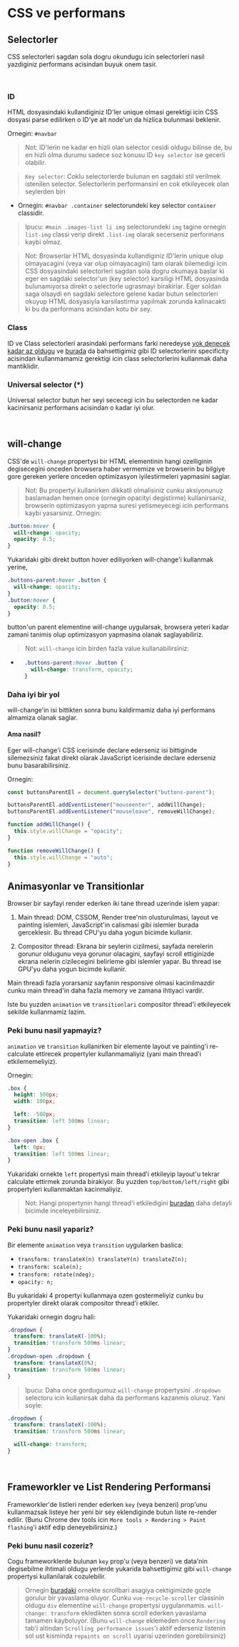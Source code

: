 # CSS ve performans

## Selectorler

CSS selectorleri sagdan sola dogru okundugu icin selectorleri nasil yazdiginiz performans acisindan buyuk onem tasir.

<br/>

### ID

HTML dosyasindaki kullandiginiz ID'ler unique olmasi gerektigi icin CSS dosyasi parse edilirken o ID'ye ait node'un da hizlica bulunmasi beklenir.

Ornegin: `#navbar`

> Not: ID'lerin ne kadar en hizli olan selector cesidi oldugu bilinse de, bu en hizli olma durumu sadece soz konusu ID `key selector` ise gecerli olabilir.

> `Key selector`: Coklu selectorlerde bulunan en sagdaki stil verilmek istenilen selector. Selectorlerin performansini en cok etkileyecek olan seylerden biri

- Ornegin: `#navbar .container` selectorundeki key selector `container` classidir.

> Ipucu: `#main .images-list li img` selectorundeki `img` tagine ornegin `list-img` classi verip direkt `.list-img` olarak secerseniz performans kaybi olmaz.

> Not: Browserlar HTML dosyasinda kullandiginiz ID'lerin unique olup olmayacagini (veya var olup olmayacagini) tam olarak bilemedigi icin CSS dosyasindaki selectorleri sagdan sola dogru okumaya baslar ki eger en sagdaki selector'un (key selector) karsiligi HTML dosyasinda bulunamiyorsa direkt o selectorle ugrasmayi birakirlar. Eger soldan saga olsaydi en sagdaki selectore gelene kadar butun selectorleri okuyup HTML dosyasiyla karsilastirma yapilmak zorunda kalinacakti ki bu da performans acisindan kotu bir sey.

### Class

ID ve Class selectorleri arasindaki performans farki neredeyse [yok denecek kadar az oldugu](https://stackoverflow.com/a/31027148/10991790) ve [burada](surdurulebilirlik-ve-best-practiceler.md) da bahsettigimiz gibi ID selectorlerini specificity acisindan kullanmamamiz gerektigi icin class selectorlerini kullanmak daha mantiklidir.

### Universal selector (*)

Universal selector butun her seyi sececegi icin bu selectorden ne kadar kacinirsaniz performans acisindan o kadar iyi olur.

<br/>

## will-change

CSS'de `will-change` propertysi bir HTML elementinin hangi ozelliginin degisecegini onceden browsera haber vermemize ve browserin bu bilgiye gore gereken yerlere onceden optimizasyon iyilestirmeleri yapmasini saglar.

> Not: Bu propertyi kullanirken dikkatli olmalisiniz cunku aksiyonunuz baslamadan hemen once (ornegin opacityi degistirme) kullanirsaniz, browserin optimizasyon yapma suresi yetismeyecegi icin performans kaybi yasarsiniz. Ornegin:

```css
.button:hover {
  will-change: opacity;
  opacity: 0.5;
}
```

Yukaridaki gibi direkt button hover ediliyorken will-change'i kullanmak yerine,

```css
.buttons-parent:hover .button {
  will-change: opacity;
}
.button:hover {
  opacity: 0.5;
}
```

button'un parent elementine will-change uygularsak, browsera yeteri kadar zamani tanimis olup optimizasyon yapmasina olanak saglayabiliriz.

> Not: `will-change` icin birden fazla value kullanabilirsiniz:
- ```css
    .buttons-parent:hover .button { 
      will-change: transform, opacity;
    }
  ```
  

### Daha iyi bir yol

will-change'in isi bittikten sonra bunu kaldirmamiz daha iyi performans almamiza olanak saglar.

#### Ama nasil?

Eger will-change'i CSS icerisinde declare ederseniz isi bittiginde silemezsiniz fakat direkt olarak JavaScript icerisinde declare ederseniz bunu basarabilirsiniz.

Ornegin:

```js
const buttonsParentEl = document.querySelector("buttons-parent");

buttonsParentEl.addEventListener("mouseenter", addWillChange);
buttonsParentEl.addEventListener("mouseleave", removeWillChange);

function addWillChange() {
  this.style.willChange = "opacity";
}

function removeWillChange() {
  this.style.willChange = "auto";
}
```

## Animasyonlar ve Transitionlar

Browser bir sayfayi render ederken iki tane thread uzerinde islem yapar:

1. Main thread: DOM, CSSOM, Render tree'nin olusturulmasi, layout ve painting islemleri, JavaScript'in calismasi gibi islemler burada gerceklesir. Bu thread CPU'yu daha yogun bicimde kullanir.

2. Compositor thread: Ekrana bir seylerin cizilmesi, sayfada nerelerin gorunur oldugunu veya gorunur olacagini, sayfayi scroll ettiginizde ekrana nelerin cizilecegini belirleme gibi islemler yapar. Bu thread ise GPU'yu daha yogun bicimde kullanir.

Main threadi fazla yorarsaniz sayfanin responsive olmasi kacinilmazdir cunku main thread'in daha fazla memory ve zamana ihtiyaci vardir.

Iste bu yuzden `animation` ve `transitionlari` compositor thread'i etkileyecek sekilde kullanmamiz lazim.

### Peki bunu nasil yapmayiz?

`animation` ve `transition` kullanirken bir elemente layout ve painting'i re-calculate ettirecek propertyler kullanmamaliyiz (yani main thread'i etkilememeliyiz).

Ornegin:

```css
.box {
  height: 500px;
  width: 100px;

  left: -500px;
  transition: left 500ms linear;
}

.box-open .box {
  left: 0px;
  transition: left 500ms linear;
}
```

Yukaridaki ornekte `left` propertysi main thread'i etkileyip layout'u tekrar calculate ettirmek zorunda birakiyor. Bu yuzden `top/bottom/left/right` gibi propertyleri kullanmaktan kacinmaliyiz.

> Not: Hangi propertynin hangi thread'i etkiledigini [buradan](https://docs.google.com/spreadsheets/u/0/d/1Hvi0nu2wG3oQ51XRHtMv-A_ZlidnwUYwgQsPQUg1R2s/pub?single=true&gid=0&output=html) daha detayli bicimde inceleyebilirsiniz.

### Peki bunu nasil yapariz?

Bir elemente `animation` veya `transition` uygularken baslica:

- `transform: translateX(n) translateY(n) translateZ(n);`
- `transform: scale(n);`
- `transform: rotate(ndeg);`
- `opacity: n;`

Bu yukaridaki 4 propertyi kullanmaya ozen gostermeliyiz cunku bu propertyler direkt olarak compositor thread'i etkiler.

Yukaridaki ornegin dogru hali:

```css
.dropdown {
  transform: translateX(-100%);
  transition: transform 500ms linear;
}
.dropdown-open .dropdown {
  transform: translateX(0%);
  transition: transform 500ms linear;
}
```

> Ipucu: Daha once gordugumuz `will-change` propertysini `.dropdown` selectoru icin kullanirsak daha da performans kazanmis oluruz. Yani soyle:

```css
.dropdown {
  transform: translateX(-100%);
  transition: transform 500ms linear;

  will-change: transform;
}
```

<br/>

## Frameworkler ve List Rendering Performansi

Frameworkler'de listleri render ederken `key` (veya benzeri) prop'unu kullanmazsak listeye her yeni bir sey eklendiginde butun liste re-render edilir. (Bunu Chrome dev tools icin `More tools > Rendering > Paint flashing`'i aktif edip deneyebilirsiniz.)

### Peki bunu nasil cozeriz?

Cogu frameworklerde bulunan `key` prop'u (veya benzeri) ve data'nin degisebilme ihtimali oldugu yerlerde yukarida bahsettigimiz gibi `will-change` propertysi kullanilarak cozulebilir.

> Ornegin [buradaki](https://akryum.github.io/vue-virtual-scroller/#/dynamic) ornekte scrollbari asagiya cektigimizde gozle gorulur bir yavaslama oluyor. Cunku `vue-recycle-scroller` classinin oldugu `div` elementine `will-change` propertysi uygulanmamis. `will-change: transform` ekledikten sonra scroll ederken yavaslama tamamen kayboluyor. (Bunu `will-change` eklemeden once `Rendering` tab'i altindan `Scrolling performance issues`'i aktif ederseniz listenin sol ust kisminda `repaints on scroll` uyarisi uzerinden gorebilirsiniz)